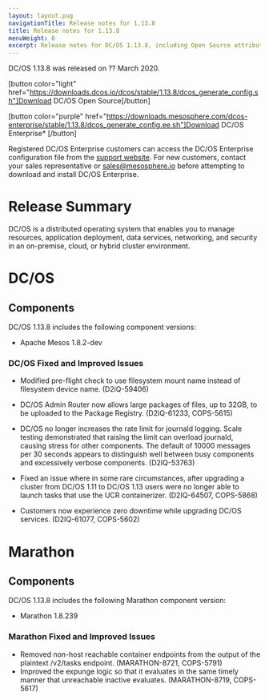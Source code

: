```yaml
---
layout: layout.pug
navigationTitle: Release notes for 1.13.8
title: Release notes for 1.13.8
menuWeight: 0
excerpt: Release notes for DC/OS 1.13.8, including Open Source attribution, and version policy.
---
```

DC/OS 1.13.8 was released on ?? March 2020.

[button color="light" href="https://downloads.dcos.io/dcos/stable/1.13.8/dcos_generate_config.sh"]Download DC/OS Open Source[/button]

[button color="purple" href="https://downloads.mesosphere.com/dcos-enterprise/stable/1.13.8/dcos_generate_config.ee.sh"]Download DC/OS Enterprise* [/button]

Registered DC/OS Enterprise customers can access the DC/OS Enterprise configuration file from the [support website](https://support.mesosphere.com/s/downloads). For new customers, contact your sales representative or <a href="mailto:sales@mesosphere.io">sales@mesosphere.io</a> before attempting to download and install DC/OS Enterprise.

# Release Summary
DC/OS is a distributed operating system that enables you to manage resources, application deployment, data services, networking, and security in an on-premise, cloud, or hybrid cluster environment.

# DC/OS 

## Components 

DC/OS 1.13.8 includes the following component versions:

- Apache Mesos 1.8.2-dev

### DC/OS Fixed and Improved Issues

- Modified pre-flight check to use filesystem mount name instead of filesystem device name. (D2iQ-59406)

- DC/OS Admin Router now allows large packages of files, up to 32GB, to be uploaded to the Package Registry. (D2iQ-61233, COPS-5615)

- DC/OS no longer increases the rate limit for journald logging. Scale testing demonstrated that raising the limit can overload journald, causing stress for other components. The default of 10000 messages per 30 seconds appears to distinguish well between busy components and excessively verbose components. (D2IQ-53763)

- Fixed an issue where in some rare circumstances, after upgrading a cluster from DC/OS 1.11 to DC/OS 1.13 users were no longer able to launch tasks that use the UCR containerizer. (D2IQ-64507, COPS-5868)

- Customers now experience zero downtime while upgrading DC/OS services. (D2IQ-61077, COPS-5602)

# Marathon

## Components

DC/OS 1.13.8 includes the following Marathon component version:

- Marathon 1.8.239

### Marathon Fixed and Improved Issues

- Removed non-host reachable container endpoints from the output of the plaintext /v2/tasks endpoint. (MARATHON-8721, COPS-5791)
- Improved the expunge logic so that it evaluates in the same timely manner that unreachable inactive evaluates. (MARATHON-8719, COPS-5617)
